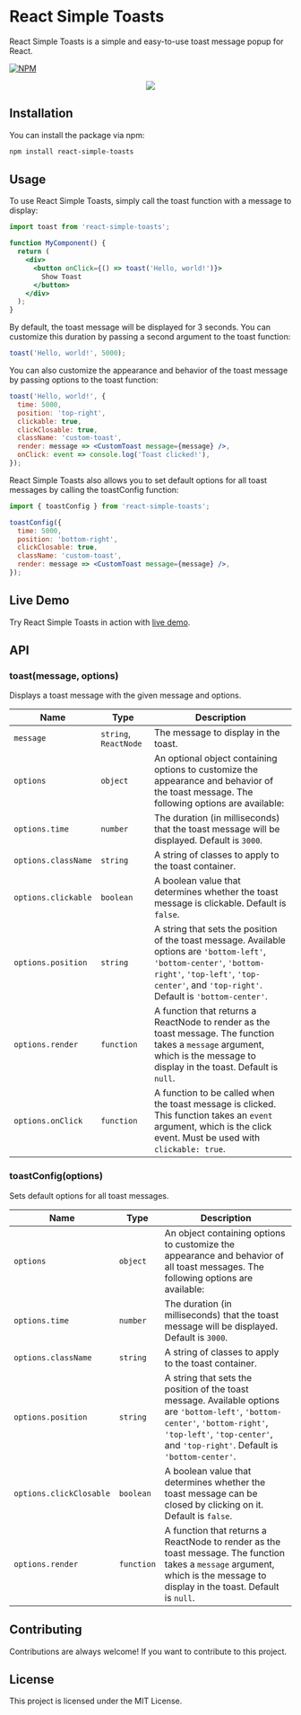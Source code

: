 # React Simple Toasts

React Simple Toasts is a simple and easy-to-use toast message popup for React.

[![NPM](https://img.shields.io/npm/v/react-simple-toasts.svg)](https://www.npmjs.com/package/react-simple-toasts)

<p align="center">
  <img src="https://res.cloudinary.com/dfyuv19ig/image/upload/v1575989735/github/2019-12-10_23-52-52.2019-12-10_23_53_26_ljp6x1.gif" />
</p>

## Installation

You can install the package via npm:

```sh
npm install react-simple-toasts
```

## Usage
To use React Simple Toasts, simply call the toast function with a message to display:

```jsx
import toast from 'react-simple-toasts';

function MyComponent() {
  return (
    <div>
      <button onClick={() => toast('Hello, world!')}>
        Show Toast
      </button>
    </div>
  );
}
```

By default, the toast message will be displayed for 3 seconds. You can customize this duration by passing a second argument to the toast function:

```jsx
toast('Hello, world!', 5000);
```

You can also customize the appearance and behavior of the toast message by passing options to the toast function:

```jsx
toast('Hello, world!', {
  time: 5000,
  position: 'top-right',
  clickable: true,
  clickClosable: true,
  className: 'custom-toast',
  render: message => <CustomToast message={message} />,
  onClick: event => console.log('Toast clicked!'),
});
```

React Simple Toasts also allows you to set default options for all toast messages by calling the toastConfig function:

```jsx
import { toastConfig } from 'react-simple-toasts';

toastConfig({
  time: 5000,
  position: 'bottom-right',
  clickClosable: true,
  className: 'custom-toast',
  render: message => <CustomToast message={message} />,
});
```

## Live Demo

Try React Simple Toasts in action with [live demo](https://almond-bongbong.github.io/react-simple-toasts/).

## API

### toast(message, options)

Displays a toast message with the given message and options.

| Name | Type                  | Description |
| --- |-----------------------| --- |
| `message` | `string`, `ReactNode` | The message to display in the toast. |
| `options` | `object`              | An optional object containing options to customize the appearance and behavior of the toast message. The following options are available: |
| `options.time` | `number`              | The duration (in milliseconds) that the toast message will be displayed. Default is `3000`. |
| `options.className` | `string`              | A string of classes to apply to the toast container. |
| `options.clickable` | `boolean`             | A boolean value that determines whether the toast message is clickable. Default is `false`. |
| `options.position` | `string`              | A string that sets the position of the toast message. Available options are `'bottom-left'`, `'bottom-center'`, `'bottom-right'`, `'top-left'`, `'top-center'`, and `'top-right'`. Default is `'bottom-center'`. |
| `options.render` | `function`            | A function that returns a ReactNode to render as the toast message. The function takes a `message` argument, which is the message to display in the toast. Default is `null`. |
| `options.onClick` | `function`            | A function to be called when the toast message is clicked. This function takes an `event` argument, which is the click event. Must be used with `clickable: true`. |

### toastConfig(options)

Sets default options for all toast messages.

| Name | Type | Description |
| --- | --- | --- |
| `options` | `object` | An object containing options to customize the appearance and behavior of all toast messages. The following options are available: |
| `options.time` | `number` | The duration (in milliseconds) that the toast message will be displayed. Default is `3000`. |
| `options.className` | `string` | A string of classes to apply to the toast container. |
| `options.position` | `string` | A string that sets the position of the toast message. Available options are `'bottom-left'`, `'bottom-center'`, `'bottom-right'`, `'top-left'`, `'top-center'`, and `'top-right'`. Default is `'bottom-center'`. |
| `options.clickClosable` | `boolean` | A boolean value that determines whether the toast message can be closed by clicking on it. Default is `false`. |
| `options.render` | `function` | A function that returns a ReactNode to render as the toast message. The function takes a `message` argument, which is the message to display in the toast. Default is `null`. |

## Contributing

Contributions are always welcome! If you want to contribute to this project.

## License

This project is licensed under the MIT License.
